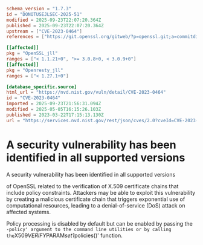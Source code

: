 ```toml
schema_version = "1.7.3"
id = "DONOTUSEJLSEC-2025-51"
modified = 2025-09-23T22:07:20.364Z
published = 2025-09-23T22:07:20.364Z
upstream = ["CVE-2023-0464"]
references = ["https://git.openssl.org/gitweb/?p=openssl.git;a=commitdiff;h=2017771e2db3e2b96f89bbe8766c3209f6a99545", "https://git.openssl.org/gitweb/?p=openssl.git;a=commitdiff;h=2dcd4f1e3115f38cefa43e3efbe9b801c27e642e", "https://git.openssl.org/gitweb/?p=openssl.git;a=commitdiff;h=879f7080d7e141f415c79eaa3a8ac4a3dad0348b", "https://git.openssl.org/gitweb/?p=openssl.git;a=commitdiff;h=959c59c7a0164117e7f8366466a32bb1f8d77ff1", "https://lists.debian.org/debian-lts-announce/2023/06/msg00011.html", "https://security.gentoo.org/glsa/202402-08", "https://security.netapp.com/advisory/ntap-20240621-0006/", "https://www.couchbase.com/alerts/", "https://www.debian.org/security/2023/dsa-5417", "https://www.openssl.org/news/secadv/20230322.txt", "https://git.openssl.org/gitweb/?p=openssl.git;a=commitdiff;h=2017771e2db3e2b96f89bbe8766c3209f6a99545", "https://git.openssl.org/gitweb/?p=openssl.git;a=commitdiff;h=2dcd4f1e3115f38cefa43e3efbe9b801c27e642e", "https://git.openssl.org/gitweb/?p=openssl.git;a=commitdiff;h=879f7080d7e141f415c79eaa3a8ac4a3dad0348b", "https://git.openssl.org/gitweb/?p=openssl.git;a=commitdiff;h=959c59c7a0164117e7f8366466a32bb1f8d77ff1", "https://lists.debian.org/debian-lts-announce/2023/06/msg00011.html", "https://security.gentoo.org/glsa/202402-08", "https://security.netapp.com/advisory/ntap-20230406-0006/", "https://security.netapp.com/advisory/ntap-20240621-0006/", "https://www.couchbase.com/alerts/", "https://www.debian.org/security/2023/dsa-5417", "https://www.openssl.org/news/secadv/20230322.txt"]

[[affected]]
pkg = "OpenSSL_jll"
ranges = ["< 1.1.21+0", ">= 3.0.8+0, < 3.0.9+0"]
[[affected]]
pkg = "Openresty_jll"
ranges = ["< 1.27.1+0"]

[database_specific.source]
html_url = "https://nvd.nist.gov/vuln/detail/CVE-2023-0464"
id = "CVE-2023-0464"
imported = 2025-09-23T21:56:31.094Z
modified = 2025-05-05T16:15:26.103Z
published = 2023-03-22T17:15:13.130Z
url = "https://services.nvd.nist.gov/rest/json/cves/2.0?cveId=CVE-2023-0464"
```

# A security vulnerability has been identified in all supported versions

A security vulnerability has been identified in all supported versions

of OpenSSL related to the verification of X.509 certificate chains that include policy constraints.  Attackers may be able to exploit this vulnerability by creating a malicious certificate chain that triggers exponential use of computational resources, leading to a denial-of-service (DoS) attack on affected systems.

Policy processing is disabled by default but can be enabled by passing the `-policy' argument to the command line utilities or by calling the`X509*VERIFY*PARAM*set1*policies()' function.

